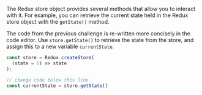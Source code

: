 The Redux store object provides several methods that allow you to interact with it. For example, you can retrieve the current state held in the Redux store object with the `getState()` method.


The code from the previous challenge is re-written more concisely in the code editor. Use `store.getState()` to retrieve the state from the store, and assign this to a new variable `currentState`.


```js
const store = Redux.createStore(
  (state = 5) => state
);

// change code below this line
const currentState = store.getState()
